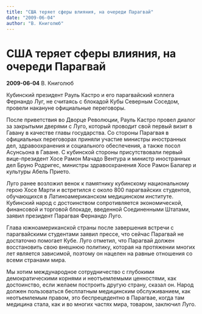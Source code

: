 ```yaml
---
title: "США теряет сферы влияния, на очереди Парагвай"
date: "2009-06-04"
author: "В. Книголюб"
---
```


# США теряет сферы влияния, на очереди Парагвай

**2009-06-04** В. Книголюб

Кубинский президент Рауль Кастро и его парагвайский коллега Фернандо Луг, не считаясь с блокадой Кубы Северным Соседом, провели накануне официальные переговоры.

После приветствия во Дворце Революции, Рауль Кастро провел диалог за закрытыми дверями с Луго, который проводит свой первый визит в Гавану в качестве главы государства. Со стороны Парагвая в официальных переговорах приняли участие министры иностранных дел, здравоохранения и социального обеспечения, а также посол Асунсьона в Гаване. С кубинской стороны присутствовали первый вице-президент Хосе Рамон Мачадо Вентура и министр иностранных дел Бруно Родригес, министры здравоохранения Хосе Рамон Балагер и культуры Абель Прието.

Луго ранее возложил венок к памятнику кубинскому национальному герою Хосе Марти и встретился с около 800 парагвайских студентов, обучающихся в Латиноамериканском медицинском институте. Кубинский народ с достоинством сопротивляется экономической, финансовой и торговой блокаде, введенной Соединенными Штатами, заявил президент Парагвая Фернандо Луго.

Глава южноамериканской страны после завершения встречи с парагвайскими студентами заявил прессе, что сейчас Парагвай не достаточно помогает Кубе. Луго отметил, что Парагвай должен восстановить свою внешнюю политику, которая на протяжении многих лет является зависимой, поэтому он нацелен на равные отношения со всеми странами мира.

Мы хотим международное сотрудничество с глубокими демократическими корнями и неотъемлемыми ценностями, как достоинство, если желаем построить другую страну, сказал он. Народ должен пользоваться бесплатным медицинским обслуживанием, как неотъемлемым правом, это беспрецедентно в Парагвае, когда там медицина стала, как и во многих частях мира, товаром, заключил Луго.